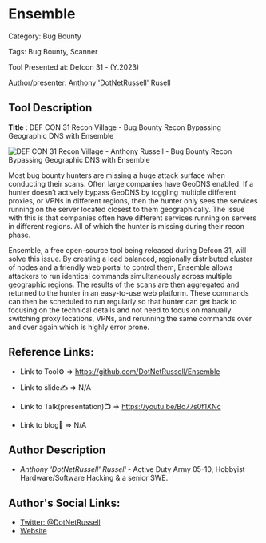 # Ensemble

Category: Bug Bounty

Tags: Bug Bounty, Scanner

Tool Presented at: Defcon 31 - (Y.2023)

Author/presenter: [Anthony 'DotNetRussell' Rusell](https://twitter.com/DotNetRussell)

## Tool Description

**Title** : DEF CON 31 Recon Village - Bug Bounty Recon Bypassing Geographic DNS with Ensemble

![DEF CON 31 Recon Village - Anthony Russell - Bug Bounty Recon Bypassing Geographic DNS with Ensemble](https://github.com/DefconParrot/DefconArsenalTools/assets/30528167/da877686-de2f-4f2b-9731-50602f5eb5c3)

Most bug bounty hunters are missing a huge attack surface when conducting their scans. Often large companies have GeoDNS enabled. If a hunter doesn’t actively bypass GeoDNS by toggling multiple different proxies, or VPNs in different regions, then the hunter only sees the services running on the server located closest to them geographically. The issue with this is that companies often have different services running on servers in different regions. All of which the hunter is missing during their recon phase.

Ensemble, a free open-source tool being released during Defcon 31, will solve this issue. By creating a load balanced, regionally distributed cluster of nodes and a friendly web portal to control them, Ensemble allows attackers to run identical commands simultaneously across multiple geographic regions. The results of the scans are then aggregated and returned to the hunter in an easy-to-use web platform. These commands can then be scheduled to run regularly so that hunter can get back to focusing on the technical details and not need to focus on manually switching proxy locations, VPNs, and rerunning the same commands over and over again which is highly error prone.

## Reference Links:

- Link to Tool⚙️ => https://github.com/DotNetRussell/Ensemble

- Link to slide✍️ => N/A

- Link to Talk(presentation)📺 => https://youtu.be/Bo77s0f1XNc

- Link to blog🧾 => N/A

## Author Description

- _Anthony 'DotNetRussell' Russell_ - Active Duty Army 05-10, Hobbyist Hardware/Software Hacking & a senior SWE.

## Author's Social Links:

- [Twitter: @DotNetRussell](https://twitter.com/DotNetRussell)
- [Website](dotnetrussell.com)
